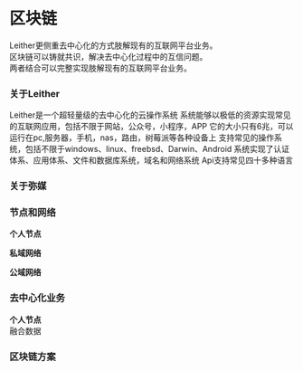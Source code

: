 区块链  
=====================
Leither更侧重去中心化的方式肢解现有的互联网平台业务。  
区块链可以铸就共识，解决去中心化过程中的互信问题。  
两者结合可以完整实现肢解现有的互联网平台业务。  

### 关于Leither
Leither是一个超轻量级的去中心化的云操作系统
系统能够以极低的资源实现常见的互联网应用，包括不限于网站，公众号，小程序，APP
它的大小只有6兆，可以运行在pc,服务器，手机，nas，路由，树莓派等各种设备上
支持常见的操作系统，包括不限于windows、linux、freebsd、Darwin、Android
系统实现了认证体系、应用体系、文件和数据库系统，域名和网络系统
Api支持常见四十多种语言

### 关于弥媒

### 节点和网络

**个人节点**  


**私域网络**  


**公域网络**  

### 去中心化业务
**个人节点**  
融合数据


### 区块链方案
